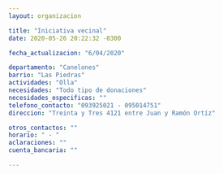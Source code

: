 ```yaml
---
layout: organizacion

title: "Iniciativa vecinal"
date: 2020-05-26 20:22:32 -0300

fecha_actualizacion: "6/04/2020"

departamento: "Canelones"
barrio: "Las Piedras"
actividades: "Olla"
necesidades: "Todo tipo de donaciones"
necesidades_especificas: ""
telefono_contacto: "093925021 - 095014751"
direccion: "Treinta y Tres 4121 entre Juan y Ramón Ortíz"

otros_contactos: ""
horario: " - "
aclaraciones: ""
cuenta_bancaria: ""

---
```

